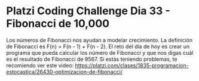 # Platzi Coding Challenge Dia 33 - Fibonacci de 10,000

Los números de Fibonacci nos ayudan a modelar crecimiento. La definición de Fibonacci es F(n) = F(n - 1) + F(n - 2). El reto del día de hoy es crear un programa que pueda calcular los número de Fibonacci y que nos digas cuál es el resultado de Fibonacci de 9567. Si estás teniendo problemas, te recomiendo ver este video: https://platzi.com/clases/1835-programacion-estocastica/26430-optimizacion-de-fibonacci/